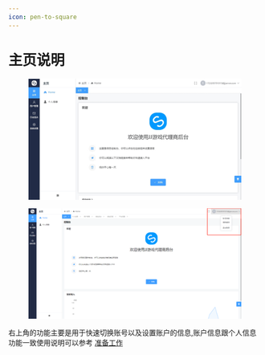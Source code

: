 ```yaml
---
icon: pen-to-square
---
```


# 主页说明



<figure><img src="../.gitbook/assets/main.png" alt=""><figcaption></figcaption></figure>

<figure><img src="../.gitbook/assets/image (1).png" alt=""><figcaption></figcaption></figure>

右上角的功能主要是用于快速切换账号以及设置账户的信息,账户信息跟个人信息功能一致使用说明可以参考 [准备工作](broken-reference)
